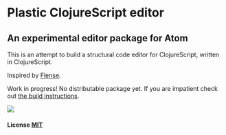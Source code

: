 # Plastic ClojureScript editor 

## An experimental editor package for Atom

This is an attempt to build a structural code editor for ClojureScript, written in ClojureScript.

Inspired by [Flense](https://github.com/mkremins/flense).

Work in progress! No distributable package yet. If you are impatient check out [the build instructions](https://github.com/darwin/plastic/blob/master/docs/build.md).

<img src="https://dl.dropboxusercontent.com/u/559047/plastic-shot-9.png">

#### License [MIT](LICENSE.md)

